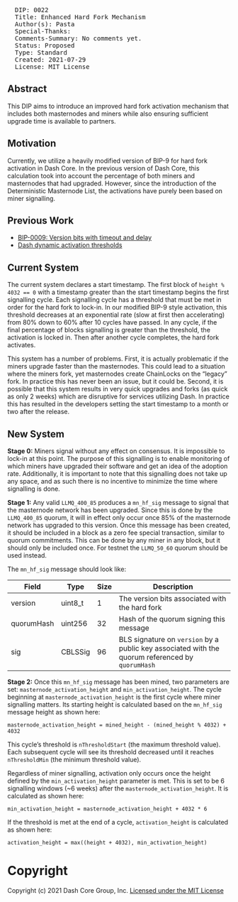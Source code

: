 <pre>
  DIP: 0022
  Title: Enhanced Hard Fork Mechanism
  Author(s): Pasta
  Special-Thanks:
  Comments-Summary: No comments yet.
  Status: Proposed
  Type: Standard
  Created: 2021-07-29
  License: MIT License
</pre>

## Abstract

This DIP aims to introduce an improved hard fork activation mechanism that includes both masternodes
and miners while also ensuring sufficient upgrade time is available to partners.

## Motivation

Currently, we utilize a heavily modified version of BIP-9 for hard fork activation in Dash Core. In
the previous version of Dash Core, this calculation took into account the percentage of both miners
and masternodes that had upgraded. However, since the introduction of the Deterministic Masternode
List, the activations have purely been based on miner signalling.

## Previous Work

* [BIP-0009: Version bits with timeout and
  delay](https://github.com/bitcoin/bips/blob/master/bip-0009.mediawiki)
* [Dash dynamic activation thresholds](https://github.com/dashpay/dash/pull/3692)

## Current System

The current system declares a start timestamp. The first block of `height % 4032 == 0` with a
timestamp greater than the start timestamp begins the first signalling cycle. Each signalling cycle
has a threshold that must be met in order for the hard fork to lock-in. In our modified BIP-9 style
activation, this threshold decreases at an exponential rate (slow at first then accelerating) from
80% down to 60% after 10 cycles have passed. In any cycle, if the final percentage of blocks
signalling is greater than the threshold, the activation is locked in. Then after another cycle
completes, the hard fork activates.

This system has a number of problems. First, it is actually problematic if the miners upgrade faster
than the masternodes. This could lead to a situation where the miners fork, yet masternodes create
ChainLocks on the “legacy” fork. In practice this has never been an issue, but it could be. Second,
it is possible that this system results in very quick upgrades and forks (as quick as only 2 weeks)
which are disruptive for services utilizing Dash. In practice this has resulted in the developers
setting the start timestamp to a month or two after the release.

## New System

**Stage 0:** Miners signal without any effect on consensus. It is impossible to lock-in at this
point. The purpose of this signalling is to enable monitoring of which miners have upgraded their
software and get an idea of the adoption rate. Additionally, it is important to note that this
signalling does not take up any space, and as such there is no incentive to minimize the time where
signalling is done.

**Stage 1:** Any valid `LLMQ_400_85` produces a `mn_hf_sig` message to signal that the masternode
network has been upgraded. Since this is done by the `LLMQ_400_85` quorum, it will in effect only
occur once 85% of the masternode network has upgraded to this version. Once this message has been
created, it should be included in a block as a zero fee special transaction, similar to quorum
commitments. This can be done by any miner in any block, but it should only be included once. For
testnet the `LLMQ_50_60` quorum should be used instead.

The `mn_hf_sig` message should look like:

| Field | Type | Size | Description |
|-|-|-|-|
| version | uint8_t | 1 | The version bits associated with the hard fork |
| quorumHash | uint256 | 32 | Hash of the quorum signing this message |
| sig | CBLSSig | 96 | BLS signature on `version` by a public key associated with the quorum referenced by `quorumHash` |

**Stage 2:** Once this `mn_hf_sig` message has been mined, two parameters are set:
`masternode_activation_height` and `min_activation_height`. The cycle beginning at
`masternode_activation_height` is the first cycle where miner signalling matters. Its starting
height is calculated based on the `mn_hf_sig` message height as shown here:

    masternode_activation_height = mined_height - (mined_height % 4032) + 4032

This cycle’s threshold is `nThresholdStart` (the maximum threshold value). Each subsequent cycle
will see its threshold decreased until it reaches `nThresholdMin` (the minimum threshold value).

Regardless of miner signalling, activation only occurs once the height defined by the
`min_activation_height` parameter is met. This is set to be 6 signalling windows (~6 weeks) after
the `masternode_activation_height`. It is calculated as shown here:

    min_activation_height = masternode_activation_height + 4032 * 6

If the threshold is met at the end of a cycle, `activation_height` is calculated as shown here:

    activation_height = max((height + 4032), min_activation_height)

# Copyright

Copyright (c) 2021 Dash Core Group, Inc. [Licensed under the MIT
License](https://opensource.org/licenses/MIT)
